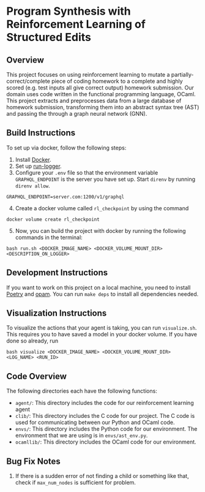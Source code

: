 # Program Synthesis with Reinforcement Learning of Structured Edits

## Overview
This project focuses on using reinforcement learning to mutate a partially-correct/complete piece of coding homework to a complete and highly scored (e.g. test inputs all give correct output) homework submission. Our domain uses code written in the functional programming language, OCaml. This project extracts and preprocesses data from a large database of homework submission, transforming them into an abstract syntax tree (AST) and passing the through a graph neural network (GNN). 

## Build Instructions
To set up via docker, follow the following steps:
1. Install [Docker](https://www.docker.com/).
2. Set up [run-logger](https://run-logger.readthedocs.io/en/latest/index.html).
3. Configure your `.env` file so that the environment variable `GRAPHQL_ENDPOINT` is the server you have set up. Start `direnv` by running `direnv allow`. 
```
GRAPHQL_ENDPOINT=server.com:1200/v1/graphql
```
4. Create a docker volume called `rl_checkpoint` by using the command
```
docker volume create rl_checkpoint
```

5. Now, you can build the project with docker by running the following commands in the terminal:
```
bash run.sh <DOCKER_IMAGE_NAME> <DOCKER_VOLUME_MOUNT_DIR> <DESCRIPTION_ON_LOGGER>
```

## Development Instructions
If you want to work on this project on a local machine, you need to install [Poetry](https://python-poetry.org/) and [opam](https://opam.ocaml.org/). You can run `make deps` to install all dependencies needed.

## Visualization Instructions
To visualize the actions that your agent is taking, you can run `visualize.sh`. This requires you to have saved a model in your docker volume. If you have done so already, run
```
bash visualize <DOCKER_IMAGE_NAME> <DOCKER_VOLUME_MOUNT_DIR> <LOG_NAME> <RUN_ID>
```

## Code Overview
The following directories each have the following functions:
* `agent/`: This directory includes the code for our reinforcement learning agent
* `clib/`: This directory includes the C code for our project. The C code is used for communicating between our Python and OCaml code.
* `envs/`: This directory includes the Python code for our environment. The environment that we are using is in `envs/ast_env.py`. 
* `ocamllib/`: This directory includes the OCaml code for our environment. 

## Bug Fix Notes
1. If there is a sudden error of not finding a child or something like that, check if `max_num_nodes` is sufficient for problem.
